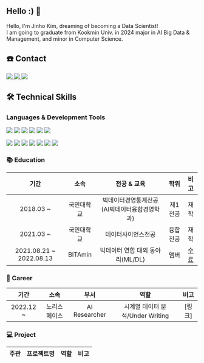 ## Hello :) 👋
Hello, I'm Jinho Kim, dreaming of becoming a Data Scientist!  
I am going to graduate from Kookmin Univ. in 2024 major in AI Big Data & Management, and minor in Computer Science.

## ☎️ Contact
<a href="https://www.instagram.com/zzzzz._no/">
    <img 
        src="http://img.shields.io/badge/-Instagram-E4405F?style=flat&logo=Instagram&link=https://www.instagram.com/zzzzz._no/&logoColor=white">
<a href="https://jh-datahouse.tistory.com/">
    <img 
        src="http://img.shields.io/badge/-Tistory-97979A?style=flat&logo=Tistory&link=https://jh-datahouse.tistory.com//&logoColor=white">
    
 <img src="https://img.shields.io/badge/jinho5913@naver.com-03C75A?style=flat&logo=Naver&logoColor=white"/>

</a>


## 🛠 Technical Skills
### Languages & Development Tools
<img src="https://img.shields.io/badge/Python-3776AB?style=flat&logo=Python&logoColor=white"/> <img src="https://img.shields.io/badge/PyTorch-EE4C2C?style=flat&logo=PyTorch&logoColor=white"/> <img src="https://img.shields.io/badge/Jupyter-F37626?style=flat&logo=Jupyter&logoColor=white"/> <img src="https://img.shields.io/badge/TensorFlow-FF6F00?style=flat&logo=TensorFlow&logoColor=white"/> <img src="https://img.shields.io/badge/SQL-4479A1?style=flat&logo=MySQL&logoColor=white"/> <img src="https://img.shields.io/badge/Qgis-589632?style=flat&logo=Qgis&logoColor=white"/>

<img src="https://img.shields.io/badge/Excel-217346?style=flat&logo=Microsoft Excel&logoColor=white"/> <img src="https://img.shields.io/badge/VSCode-007ACC?style=flat&logo=Visual Studio Code&logoColor=white"/> <img src="https://img.shields.io/badge/AWS-232F3E?style=flat&logo=Amazon AWS&logoColor=white"/> <img src="https://img.shields.io/badge/Git-F05032?style=flat&logo=Git&logoColor=white"/> <img src="https://img.shields.io/badge/GitHub-181717?style=flat&logo=GitHub&logoColor=white"/> <img src="https://img.shields.io/badge/R-276DC3?style=flat&logo=R&logoColor=white"/> <img src="https://img.shields.io/badge/Google Colab-F9AB00?style=flat&logo=Google Colab&logoColor=white"/>

    
### 📚 Education

| 기간 | 소속 | 전공 & 교육 | 학위 | 비고 |
| :------: | :------: | :------: | :------: | :------: |
| 2018.03 ~ | 국민대학교  | 빅데이터경영통계전공(AI빅데이터융합경영학과) | 제1전공 | 재학 |
| 2021.03 ~ | 국민대학교 | 데이터사이언스전공 | 융합전공 | 재학 |
| 2021.08.21 ~ 2022.08.13 | BITAmin | 빅데이터 연합 대외 동아리(ML/DL) | 맴버 | [수료](https://github.com/jinho5913/jinho5913/blob/main/%E1%84%8B%E1%85%A7%E1%86%AB%E1%84%92%E1%85%A1%E1%86%B8%E1%84%83%E1%85%A9%E1%86%BC%E1%84%8B%E1%85%A1%E1%84%85%E1%85%B5%20%E1%84%87%E1%85%B5%E1%84%90%E1%85%A1%E1%84%86%E1%85%B5%E1%86%AB%20%E1%84%89%E1%85%AE%E1%84%85%E1%85%AD%E1%84%8C%E1%85%B3%E1%86%BC.jpeg) |

### 📔 Career

| 기간 | 소속 | 부서 | 역할 | 비고 |
| :------: | :------: | :------: | :------: | :------: |
| 2022.12 ~ | 노리스페이스 | AI Researcher | 시계열 데이터 분석/Under Writing | [링크] |
    


### 💻  Project

| 주관 | 프로젝트명 | 역할 | 비고 |
| :------: | :------: | :------: | :------: |
    

   
<!--
**jinho5913/jinho5913** is a ✨ _special_ ✨ repository because its `README.md` (this file) appears on your GitHub profile.

Here are some ideas to get you started:

- 🔭 I’m currently working on ...
- 🌱 I’m currently learning ...
- 👯 I’m looking to collaborate on ...
- 🤔 I’m looking for help with ...
- 💬 Ask me about ...
- 📫 How to reach me: ...
- 😄 Pronouns: ...
- ⚡ Fun fact: ...
-->
